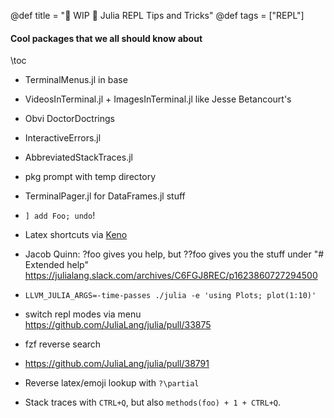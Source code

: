 @def title = "🚧 WIP 🚧 Julia REPL Tips and Tricks"
@def tags = ["REPL"]


#### Cool packages that we all should know about

\toc

- TerminalMenus.jl in base
- VideosInTerminal.jl + ImagesInTerminal.jl like Jesse Betancourt's 
- Obvi DoctorDoctrings
- InteractiveErrors.jl
- AbbreviatedStackTraces.jl
- pkg prompt with temp directory
- TerminalPager.jl for DataFrames.jl stuff

- `] add Foo; undo`!
- Latex shortcuts via [Keno ](https://twitter.com/KenoFischer/status/1402828171213479936)

- Jacob Quinn: ?foo gives you help, but ??foo gives you the stuff under "# Extended help"
https://julialang.slack.com/archives/C6FGJ8REC/p1623860727294500

- `LLVM_JULIA_ARGS=-time-passes ./julia -e 'using Plots; plot(1:10)'`
- switch repl modes via menu https://github.com/JuliaLang/julia/pull/33875
- fzf reverse search
- https://github.com/JuliaLang/julia/pull/38791


- Reverse latex/emoji lookup with `?\partial`

- Stack traces with `CTRL+Q`, but also `methods(foo) + 1 + CTRL+Q`.
